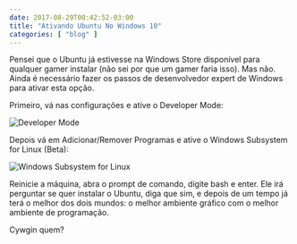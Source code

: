 ```yaml
---
date: 2017-08-29T00:42:52-03:00
title: "Ativando Ubuntu No Windows 10"
categories: [ "blog" ]
---
```

Pensei que o Ubuntu já estivesse na Windows Store disponível para qualquer gamer instalar (não sei por que um gamer faria isso). Mas não. Ainda é necessário fazer os passos de desenvolvedor expert de Windows para ativar esta opção.

Primeiro, vá nas configurações e ative o Developer Mode:

![Developer Mode](http://i.imgur.com/Llkzo9i.png)

Depois vá em Adicionar/Remover Programas e ative o Windows Subsystem for Linux (Beta):

![Windows Subsystem for Linux](http://i.imgur.com/K4abIPp.png)

Reinicie a máquina, abra o prompt de comando, digite bash e enter. Ele irá perguntar se quer instalar o Ubuntu, diga que sim, e depois de um tempo já terá o melhor dos dois mundos: o melhor ambiente gráfico com o melhor ambiente de programação.

Cywgin quem?

